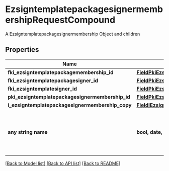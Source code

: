 # EzsigntemplatepackagesignermembershipRequestCompound

A Ezsigntemplatepackagesignermembership Object and children

## Properties
Name | Type | Description | Notes
------------ | ------------- | ------------- | -------------
**fki_ezsigntemplatepackagemembership_id** | [**FieldPkiEzsigntemplatepackagemembershipID**](FieldPkiEzsigntemplatepackagemembershipID.md) |  | 
**fki_ezsigntemplatepackagesigner_id** | [**FieldPkiEzsigntemplatepackagesignerID**](FieldPkiEzsigntemplatepackagesignerID.md) |  | 
**fki_ezsigntemplatesigner_id** | [**FieldPkiEzsigntemplatesignerID**](FieldPkiEzsigntemplatesignerID.md) |  | 
**pki_ezsigntemplatepackagesignermembership_id** | [**FieldPkiEzsigntemplatepackagesignermembershipID**](FieldPkiEzsigntemplatepackagesignermembershipID.md) |  | [optional] 
**i_ezsigntemplatepackagesignermembership_copy** | [**FieldIEzsigntemplatepackagesignermembershipCopy**](FieldIEzsigntemplatepackagesignermembershipCopy.md) |  | [optional] 
**any string name** | **bool, date, datetime, dict, float, int, list, str, none_type** | any string name can be used but the value must be the correct type | [optional]

[[Back to Model list]](../README.md#documentation-for-models) [[Back to API list]](../README.md#documentation-for-api-endpoints) [[Back to README]](../README.md)


